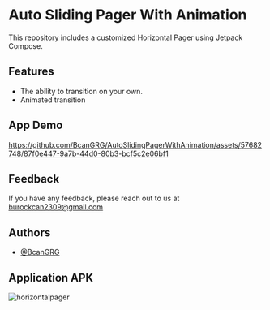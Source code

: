 
# Auto Sliding Pager With Animation

This repository includes a customized Horizontal Pager using Jetpack Compose.


## Features
- The ability to transition on your own.
- Animated transition

## App Demo
https://github.com/BcanGRG/AutoSlidingPagerWithAnimation/assets/57682748/87f0e447-9a7b-44d0-80b3-bcf5c2e06bf1

## Feedback
If you have any feedback, please reach out to us at burockcan2309@gmail.com

## Authors

- [@BcanGRG](https://www.github.com/BcanGRG)

## Application APK
![horizontalpager](https://github.com/BcanGRG/AutoSlidingPagerWithAnimation/assets/57682748/c9200838-b9bc-49d4-b05d-1bd4a7eee24f)







